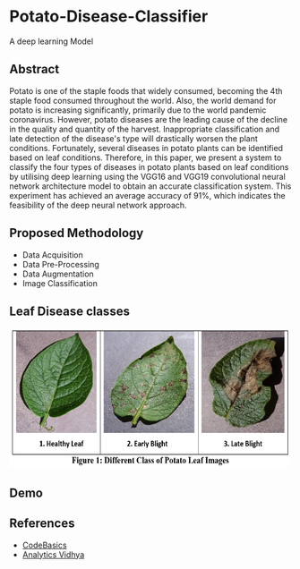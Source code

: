 # Potato-Disease-Classifier
A deep learning Model


## Abstract
Potato is one of the staple foods that widely consumed, becoming the 4th staple food consumed throughout the world. Also, the world demand for potato is increasing significantly, primarily due to the world pandemic coronavirus. However, potato diseases are the leading cause of the decline in the quality and quantity of the harvest. Inappropriate classification and late detection of the disease's type will drastically worsen the plant conditions. Fortunately, several diseases in potato plants can be identified based on leaf conditions. Therefore, in this paper, we present a system to classify the four types of diseases in potato plants based on leaf conditions by utilising deep learning using the VGG16 and VGG19 convolutional neural network architecture model to obtain an accurate classification system. This experiment has achieved an average accuracy of 91%, which indicates the feasibility of the deep neural network approach.
## Proposed Methodology

- Data Acquisition
- Data Pre-Processing
- Data Augmentation
- Image Classification


## Leaf Disease classes 
<img src="/Saved_Models/Classes.jpg" alt="drawing" width="500px" height="250px"/>

## Demo



## References

 - [CodeBasics](https://www.youtube.com/c/codebasics)
 - [Analytics Vidhya](https://www.analyticsvidhya.com/blog/2021/12/end-to-end-potato-leaf-disease-prediction-project-a-complete-guide/)
 


